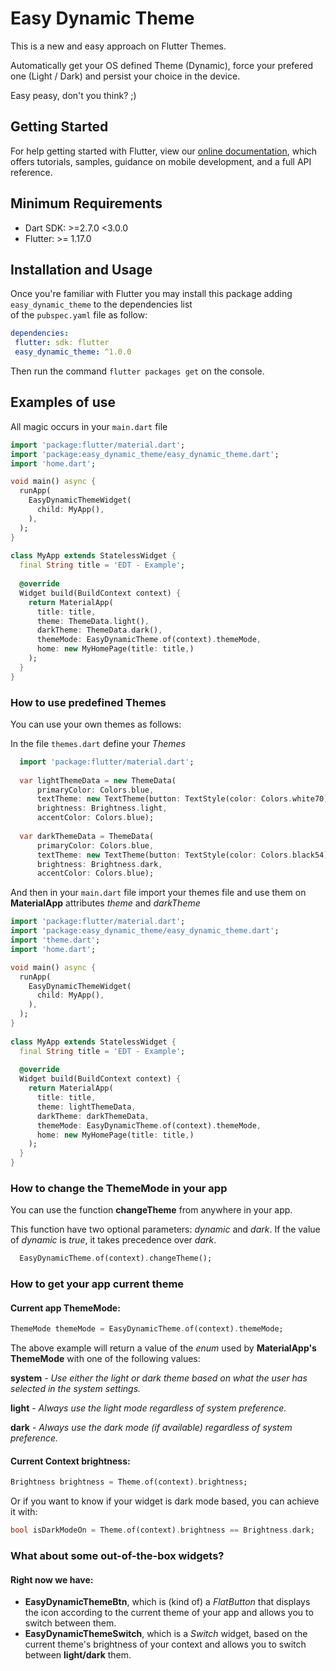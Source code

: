 # Easy Dynamic Theme
  
This is a new and easy approach on Flutter Themes.

Automatically get your OS defined Theme (Dynamic), force your prefered one (Light / Dark) and persist your choice in the device.

Easy peasy, don't you think? ;)

## Getting Started  
  
For help getting started with Flutter, view our [online documentation](https://flutter.dev/docs), which offers tutorials, samples, guidance on mobile development, and a full API reference.  
  
## Minimum Requirements  
  
- Dart SDK: >=2.7.0 <3.0.0  
- Flutter: >= 1.17.0  
  
## Installation and Usage  
  
Once you're familiar with Flutter you may install this package adding `easy_dynamic_theme` to the dependencies list  
of the `pubspec.yaml` file as follow:  
  
```yaml  
dependencies:  
 flutter: sdk: flutter  
 easy_dynamic_theme: ^1.0.0
 ```
 
Then run the command `flutter packages get` on the console.  
  
## Examples of use  
  
All magic occurs in your `main.dart` file  
  
```dart  
import 'package:flutter/material.dart';
import 'package:easy_dynamic_theme/easy_dynamic_theme.dart';
import 'home.dart';

void main() async { 
  runApp( 
    EasyDynamicThemeWidget( 
      child: MyApp(), 
    ), 
  );
}  
  
class MyApp extends StatelessWidget {  
  final String title = 'EDT - Example'; 
   
  @override 
  Widget build(BuildContext context) { 
    return MaterialApp( 
      title: title, 
      theme: ThemeData.light(), 
      darkTheme: ThemeData.dark(), 
      themeMode: EasyDynamicTheme.of(context).themeMode, 
      home: new MyHomePage(title: title,) 
    ); 
  }
}  
```  
  
### How to use predefined Themes 
  
You can use your own themes as follows:

In the file `themes.dart` define your *Themes*
```dart  
  import 'package:flutter/material.dart';
  
  var lightThemeData = new ThemeData(
      primaryColor: Colors.blue,
      textTheme: new TextTheme(button: TextStyle(color: Colors.white70)),
      brightness: Brightness.light,
      accentColor: Colors.blue);
  
  var darkThemeData = ThemeData(
      primaryColor: Colors.blue,
      textTheme: new TextTheme(button: TextStyle(color: Colors.black54)),
      brightness: Brightness.dark,
      accentColor: Colors.blue);
```  
  
And then in your `main.dart` file import your themes file and use them on **MaterialApp** attributes *theme* and *darkTheme*
```dart  
import 'package:flutter/material.dart';
import 'package:easy_dynamic_theme/easy_dynamic_theme.dart';
import 'theme.dart';
import 'home.dart';

void main() async { 
  runApp( 
    EasyDynamicThemeWidget( 
      child: MyApp(), 
    ), 
  );
}  
  
class MyApp extends StatelessWidget {  
  final String title = 'EDT - Example'; 
   
  @override
  Widget build(BuildContext context) { 
    return MaterialApp( 
      title: title, 
      theme: lightThemeData, 
      darkTheme: darkThemeData, 
      themeMode: EasyDynamicTheme.of(context).themeMode, 
      home: new MyHomePage(title: title,) 
    ); 
  }
}  
```  
  
### How to change the ThemeMode in your app  
  
You can use the function **changeTheme** from anywhere in your app.

This function have two optional parameters: *dynamic* and *dark*.
If the value of *dynamic* is *true*, it takes precedence over *dark*.
```dart  
  EasyDynamicTheme.of(context).changeTheme();
```  
  
  
### How to get your app current theme  

#### Current app ThemeMode:
```dart  
ThemeMode themeMode = EasyDynamicTheme.of(context).themeMode;  
```  
  
The above example will return a value of the *enum* used by **MaterialApp's** **ThemeMode** with one of the following values:

**system** - *Use either the light or dark theme based on what the user has selected in the system settings.*

**light** - *Always use the light mode regardless of system preference.*

**dark** - *Always use the dark mode (if available) regardless of system preference.*

#### Current Context brightness:
```dart  
Brightness brightness = Theme.of(context).brightness;  
```  

Or if you want to know if your widget is dark mode based, you can achieve it with:
```dart  
bool isDarkModeOn = Theme.of(context).brightness == Brightness.dark;  
```  

### What about some out-of-the-box widgets?
#### Right now we have:
- **EasyDynamicThemeBtn**, which is (kind of) a *FlatButton* that displays the icon according to the current theme of your app and allows you to switch between them.
- **EasyDynamicThemeSwitch**, which is a *Switch* widget, based on the current theme's brightness of your context and allows you to switch between **light/dark** them.

